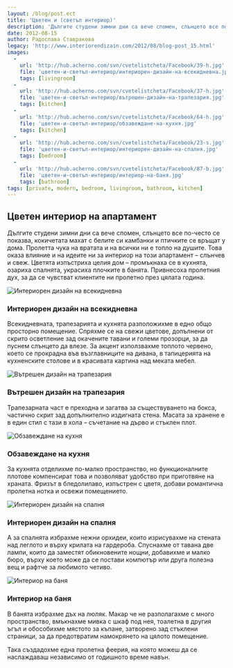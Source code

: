 ```yaml
---
layout: /blog/post.ect
title: 'Цветен и (светъл интериор)'
description: 'Дългите студени зимни дни са вече спомен, слънцето все по-често се показва, кокичетата махат с белите си камбанки и птичките се връщат у дома. Пролетта чука на вратата и на всички ни е топло на душите. Това оказа влияние и на идеите ни за интериор на този апартамент – слънчев и свеж.'
date: 2012-08-15
author: Радослава Ставракова
legacy: 'http://www.interiorendizain.com/2012/08/blog-post_15.html'
images:
  -
    url: 'http://hub.acherno.com/svn/cvetelistcheta/Facebook/39-h.jpg'
    file: 'цветен-и-светъл-интериор/интериорен-дизайн-на-всекидневна.jpg'
    tags: [livingroom]
  -
    url: 'http://hub.acherno.com/svn/cvetelistcheta/Facebook/37-h.jpg'
    file: 'цветен-и-светъл-интериор/вътрешен-дизайн-на-трапезария.jpg'
    tags: [kitchen]
  -
    url: 'http://hub.acherno.com/svn/cvetelistcheta/Facebook/64-h.jpg'
    file: 'цветен-и-светъл-интериор/обзавеждане-на-кухня.jpg'
    tags: [kitchen]
  -
    url: 'http://hub.acherno.com/svn/cvetelistcheta/Facebook/23-s.jpg'
    file: 'цветен-и-светъл-интериор/интериорен-дизайн-на-спалня.jpg'
    tags: [bedroom]
  -
    url: 'http://hub.acherno.com/svn/cvetelistcheta/Facebook/87-b.jpg'
    file: 'цветен-и-светъл-интериор/интериор-на-баня.jpg'
    tags: [bathroom]
tags: [private, modern, bedroom, livingroom, bathroom, kitchen]
---
```

## **Цветен интериор** на апартамент
Дългите студени зимни дни са вече спомен, слънцето все по-често се показва, кокичетата махат с белите си камбанки и птичките се връщат у дома. Пролетта чука на вратата и на всички ни е топло на душите. Това оказа влияние и на идеите ни за интериор на този апартамент – слънчев и свеж. Цветята изпъстриха целия дом – промъкнаха се в кухнята, озариха спалнята, украсиха плочките в банята. Привнесоха пролетния дух, за да се чувстват клиентите ни пролетно през цялата година.

![Интериорен дизайн на всекидневна](цветен-и-светъл-интериор/интериорен-дизайн-на-всекидневна.jpg)
### Интериорен дизайн на **всекидневна**

Всекидневната, трапезарията и кухнята разположихме в едно общо просторно помещение. Спряхме се на свежи цветове, допълнени от скрито осветление зад окачените тавани и големи прозорци, за да пуснем слънцето да влезе. За акцент използвахме топлото червено, което се прокрадна във възглавниците на дивана, в тапицерията на кухненските столове и в красивата картина над меката мебел.

![Вътрешен дизайн на трапезария](цветен-и-светъл-интериор/вътрешен-дизайн-на-трапезария.jpg)
### Вътрешен дизайн на **трапезария**

Трапезарната част е преходна и загатва за съществуването на бокса, частично скрит зад допълнително издигната стена. Масата за хранене е в един стил с тази в хола – съчетание на дърво и стъклен плот.

![Обзавеждане на кухня](цветен-и-светъл-интериор/обзавеждане-на-кухня.jpg)
### Обзавеждане на **кухня**

За кухнята отделихме по-малко пространство, но функционалните плотове компенсират това и позволяват удобство при приготвяне на храната. Фризът в бледолилаво, изпъстрен с цветя, добави романтична пролетна нотка и освежи помещението.

![Интериорен дизайн на спалня](цветен-и-светъл-интериор/интериорен-дизайн-на-спалня.jpg)
### Интериорен дизайн на **спалня**

А за спалнята избрахме нежни орхидеи, които изрисувахме на стената над леглото и върху крилата на гардероба. Спуснахме от тавана две лампи, които да заместят обикновените нощни, добавихме и малко бюро, върху което може да се постави компютър или друга полезна вещ и рафтче за любимото четиво.

![Интериор на баня](цветен-и-светъл-интериор/интериор-на-баня.jpg)
### Интериор на **баня**

В банята избрахме дъх на люляк. Макар че не разполагахме с много пространство, вмъкнахме мивка с шкаф под нея, тоалетна в другия ъгъл и обособихме мястото за къпане, затворено зад стъклени страници, за да предотвратим намокрянето на цялото помещение.

Така създадохме една пролетна феерия, на която можеш да се наслаждаваш независимо от годишното време навън.
